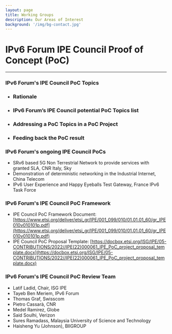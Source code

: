 ```yaml
---
layout: page
title: Working Groups
description: Our Areas of Interest
background: '/img/bg-contact.jpg'
---
```


# IPv6 Forum IPE Council Proof of Concept (PoC)
---
### IPv6 Forum's IPE Council PoC Topics
- ### Rationale
- ### IPv6 Forum’s IPE Council potential PoC Topics list
- ### Addressing a PoC Topics in a PoC Project
- ### Feeding back the PoC result

### IPv6 Forum's ongoing IPE Council PoCs
- SRv6 based 5G Non Terrestrial Network to provide services with granted SLA, CNR Italy, Sky
- Demonstration of deterministic networking in the Industrial Internet, China Telecom
- IPv6 User Experience and Happy Eyeballs Test Gateway, France IPv6 Task Force

### IPv6 Forum's IPE Council PoC Framework
- IPE Council PoC Framework Document: [https://www.etsi.org/deliver/etsi_gr/IPE/001_099/010/01.01.01_60/gr_IPE010v010101p.pdf](https://www.etsi.org/deliver/etsi_gr/IPE/001_099/010/01.01.01_60/gr_IPE010v010101p.pdf)
- IPE Council PoC Proposal Template: [https://docbox.etsi.org/ISG/IPE/05-CONTRIBUTIONS/2022//IPE(22)000061_IPE_PoC_project_proposal_template.docx](https://docbox.etsi.org/ISG/IPE/05-CONTRIBUTIONS/2022//IPE(22)000061_IPE_PoC_project_proposal_template.docx)

### IPv6 Forum's IPE Council PoC Review Team
- Latif Ladid, Chair, ISG IPE
- Tayeb Ben Meriem, IPv6 Forum
- Thomas Graf, Swisscom
- Pietro Cassarà, CNR
- Medel Ramirez, Globe
- Said Soulhi, Verizon
- Sures Ramadass, Malaysia University of Science and Technology
- Haisheng Yu (Johnson), BIIGROUP